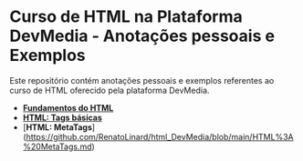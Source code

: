 # Curso de HTML na Plataforma DevMedia - Anotações pessoais e Exemplos

Este repositório contém anotações pessoais e exemplos referentes ao curso de HTML oferecido pela plataforma DevMedia.


  - [**Fundamentos do HTML**](https://github.com/RenatoLinard/html_DevMedia/blob/main/Fundamentos%20do%20html.md)
  - [**HTML: Tags básicas**](https://github.com/RenatoLinard/html_DevMedia/blob/main/HTML:%20Tags%20b%C3%A1sicas.md)
  - [**HTML: MetaTags**] (https://github.com/RenatoLinard/html_DevMedia/blob/main/HTML%3A%20MetaTags.md)
    
